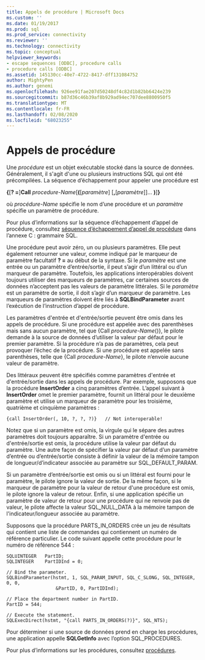 ```yaml
---
title: Appels de procédure | Microsoft Docs
ms.custom: ''
ms.date: 01/19/2017
ms.prod: sql
ms.prod_service: connectivity
ms.reviewer: ''
ms.technology: connectivity
ms.topic: conceptual
helpviewer_keywords:
- escape sequences [ODBC], procedure calls
- procedure calls [ODBC]
ms.assetid: 145130cc-40e7-4722-8417-dff131084752
author: MightyPen
ms.author: genemi
ms.openlocfilehash: 926ee91fae207d50248df4c82d1b82bb6424e239
ms.sourcegitcommit: b87d36c46b39af8b929ad94ec707dee8800950f5
ms.translationtype: MT
ms.contentlocale: fr-FR
ms.lasthandoff: 02/08/2020
ms.locfileid: "68023255"
---
```

# <a name="procedure-calls"></a>Appels de procédure
Une *procédure* est un objet exécutable stocké dans la source de données. Généralement, il s'agit d'une ou plusieurs instructions SQL qui ont été précompilées. La séquence d’échappement pour appeler une procédure est  
  
 **{**[**? =**]**Call** *procedure-Name*[**(**[*paramètre*] [**,**[*paramètre*]]... **)**]**}**  
  
 où *procédure-Name* spécifie le nom d’une procédure et un *paramètre* spécifie un paramètre de procédure.  
  
 Pour plus d’informations sur la séquence d’échappement d’appel de procédure, consultez [séquence d’échappement d’appel de procédure](../../../odbc/reference/appendixes/procedure-call-escape-sequence.md) dans l’annexe C : grammaire SQL.  
  
 Une procédure peut avoir zéro, un ou plusieurs paramètres. Elle peut également retourner une valeur, comme indiqué par le marqueur de paramètre facultatif **? =** au début de la syntaxe. Si le *paramètre* est une entrée ou un paramètre d’entrée/sortie, il peut s’agir d’un littéral ou d’un marqueur de paramètre. Toutefois, les applications interopérables doivent toujours utiliser des marqueurs de paramètres, car certaines sources de données n’acceptent pas les valeurs de paramètre littérales. Si le *paramètre* est un paramètre de sortie, il doit s’agir d’un marqueur de paramètre. Les marqueurs de paramètres doivent être liés à **SQLBindParameter** avant l’exécution de l’instruction d’appel de procédure.  
  
 Les paramètres d'entrée et d'entrée/sortie peuvent être omis dans les appels de procédure. Si une procédure est appelée avec des parenthèses mais sans aucun paramètre, tel que {Call *procedure-Name*()}, le pilote demande à la source de données d’utiliser la valeur par défaut pour le premier paramètre. Si la procédure n’a pas de paramètres, cela peut provoquer l’échec de la procédure. Si une procédure est appelée sans parenthèses, telle que {Call *procedure-Name*}, le pilote n’envoie aucune valeur de paramètre.  
  
 Des littéraux peuvent être spécifiés comme paramètres d'entrée et d'entrée/sortie dans les appels de procédure. Par exemple, supposons que la procédure **InsertOrder** a cinq paramètres d’entrée. L’appel suivant à **InsertOrder** omet le premier paramètre, fournit un littéral pour le deuxième paramètre et utilise un marqueur de paramètre pour les troisième, quatrième et cinquième paramètres :  
  
```  
{call InsertOrder(, 10, ?, ?, ?)}   // Not interoperable!  
```  
  
 Notez que si un paramètre est omis, la virgule qui le sépare des autres paramètres doit toujours apparaître. Si un paramètre d'entrée ou d'entrée/sortie est omis, la procédure utilise la valeur par défaut du paramètre. Une autre façon de spécifier la valeur par défaut d’un paramètre d’entrée ou d’entrée/sortie consiste à définir la valeur de la mémoire tampon de longueur/d’indicateur associée au paramètre sur SQL_DEFAULT_PARAM.  
  
 Si un paramètre d’entrée/sortie est omis ou si un littéral est fourni pour le paramètre, le pilote ignore la valeur de sortie. De la même façon, si le marqueur de paramètre pour la valeur de retour d'une procédure est omis, le pilote ignore la valeur de retour. Enfin, si une application spécifie un paramètre de valeur de retour pour une procédure qui ne renvoie pas de valeur, le pilote affecte la valeur SQL_NULL_DATA à la mémoire tampon de l'indicateur/longueur associée au paramètre.  
  
 Supposons que la procédure PARTS_IN_ORDERS crée un jeu de résultats qui contient une liste de commandes qui contiennent un numéro de référence particulier. Le code suivant appelle cette procédure pour le numéro de référence 544 :  
  
```  
SQLUINTEGER   PartID;  
SQLINTEGER    PartIDInd = 0;  
  
// Bind the parameter.  
SQLBindParameter(hstmt, 1, SQL_PARAM_INPUT, SQL_C_SLONG, SQL_INTEGER, 0, 0,  
                  &PartID, 0, PartIDInd);  
  
// Place the department number in PartID.  
PartID = 544;  
  
// Execute the statement.  
SQLExecDirect(hstmt, "{call PARTS_IN_ORDERS(?)}", SQL_NTS);  
```  
  
 Pour déterminer si une source de données prend en charge les procédures, une application appelle **SQLGetInfo** avec l’option SQL_PROCEDURES.  
  
 Pour plus d’informations sur les procédures, consultez [procédures](../../../odbc/reference/develop-app/procedures-odbc.md).
